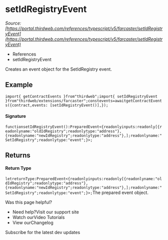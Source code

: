 # setIdRegistryEvent

*Source: [https://portal.thirdweb.com/references/typescript/v5/farcaster/setIdRegistryEvent](https://portal.thirdweb.com/references/typescript/v5/farcaster/setIdRegistryEvent)*

* References
* setIdRegistryEvent

Creates an event object for the SetIdRegistry event.

## Example

`import{ getContractEvents }from"thirdweb";import{ setIdRegistryEvent }from"thirdweb/extensions/farcaster";constevents=awaitgetContractEvents({contract,events: [setIdRegistryEvent()],});`
#### Signature

`functionsetIdRegistryEvent():PreparedEvent<{readonlyinputs:readonly[{readonlyname:"oldIdRegistry";readonlytype:"address"},{readonlyname:"newIdRegistry";readonlytype:"address"},];readonlyname:"SetIdRegistry";readonlytype:"event";}>;`
## Returns

#### Return Type

`letreturnType:PreparedEvent<{readonlyinputs:readonly[{readonlyname:"oldIdRegistry";readonlytype:"address"},{readonlyname:"newIdRegistry";readonlytype:"address"},];readonlyname:"SetIdRegistry";readonlytype:"event";}>;`The prepared event object.

Was this page helpful?

* Need help?Visit our support site
* Watch ourVideo Tutorials
* View ourChangelog

Subscribe for the latest dev updates


